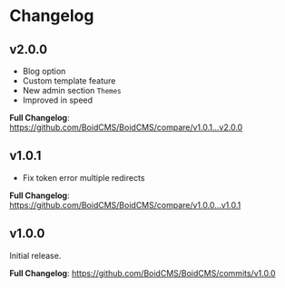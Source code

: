 # Changelog

## v2.0.0
- Blog option
- Custom template feature
- New admin section `Themes`
- Improved in speed

**Full Changelog**: https://github.com/BoidCMS/BoidCMS/compare/v1.0.1...v2.0.0

## v1.0.1
- Fix token error multiple redirects

**Full Changelog**: https://github.com/BoidCMS/BoidCMS/compare/v1.0.0...v1.0.1


## v1.0.0
Initial release.
   
**Full Changelog**: https://github.com/BoidCMS/BoidCMS/commits/v1.0.0
